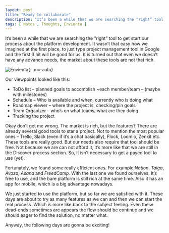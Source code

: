 ```yaml
---
layout: post
title: "Ready to collaborate" 
description: "It’s been a while that we are searching the “right” tool to get start our process about the platform development"
tags: [ Notes , Thoughts, Envienta ]
---
```


It’s been a while that we are searching the “right” tool to get start our process about the platform development. It wasn’t that easy how we imagined at the first place, to just type project management tool in Google and the first 3 hit will be good for us. It is turned out that even we doesn’t have any advance needs, the market about these tools are not that rich.

![Envienta](https://images.pexels.com/photos/6335/man-coffee-cup-pen.jpg?auto=compress&cs=tinysrgb&h=650&w=1024){: .mx-auto}

Our viewpoints looked like this:

- ToDo list – planned goals to accomplish ~each member/team – (maybe with milestones)
- Schedule – Who is available and when, currently who is doing what
- Roadmap viewer – where the project is, checking/pin goals
- Team Organizer – who’s on what teams, what are they doing
- Tracking the project

Okay don’t get me wrong. The market is rich, but the features? There are already several good tools to star a project. Not to mention the most popular ones – Trello, Slack (even if it’s a chat basically), Flock, Loomio, Zenkit etc. These tools are really good. But our needs also require that tool should be free. Not because we are can not afford it, it’s more like that we are still in the Discover process section. So, it isn’t necessary to get a payed tool to use (yet).

Fortunately, we found some really efficient ones. For example *Notion*, *Taiga*, *Avaza*, *Asana*  and *FreedCamp*. With the last one we found ourselves. It’s free to use, and the bare platform is still rich at the same time. Also it has an app for mobile, which is a big advantage nowadays.

We just started to use the platform, but so far we are satisfied with it. These days are about to try as many features as we can and then we can start the real process. Which is more like back to the subject feeling. Even these dead-ends sometimes are appears the flow should be continue and we should eager to find the solution, no matter what.

Anyway, the following days are gonna be exciting!